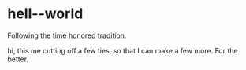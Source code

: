 hell--world
===========

Following the time honored tradition.

hi, this me cutting off a few ties, so that I can make a few more. For the better.
